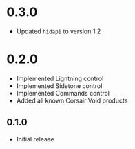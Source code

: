# 0.3.0
* Updated `hidapi` to version 1.2

# 0.2.0
* Implemented Ligntning control
* Implemented Sidetone control
* Implemented Commands control
* Added all known Corsair Void products

## 0.1.0
* Initial release
